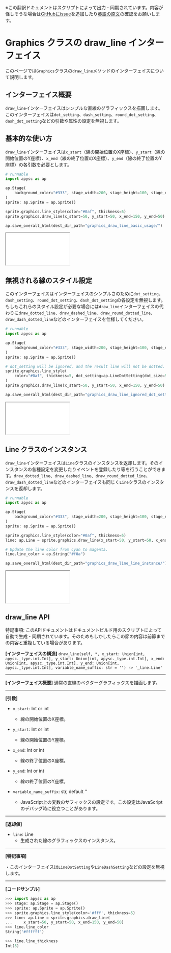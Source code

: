 <span class="inconspicuous-txt">※この翻訳ドキュメントはスクリプトによって出力・同期されています。内容が怪しそうな場合は<a href="https://github.com/simon-ritchie/apysc/issues" target="_blank">GitHubにissue</a>を追加したり[英語の原文](https://simon-ritchie.github.io/apysc/en/graphics_draw_line.html)の確認をお願いします。</span>

# Graphics クラスの draw_line インターフェイス

このページでは`Graphics`クラスの`draw_line`メソッドのインターフェイスについて説明します。

## インターフェイス概要

`draw_line`インターフェイスはシンプルな直線のグラフィックスを描画します。このインターフェイスは`dot_setting`、`dash_setting`、`round_dot_setting`、`dash_dot_setting`などの引数や属性の設定を無視します。

## 基本的な使い方

`draw_line`インターフェイスは`x_start`（線の開始位置のX座標）、`y_start`（線の開始位置のY座標）、`x_end`（線の終了位置のX座標）、`y_end`（線の終了位置のY座標）の各引数を必要とします。

```py
# runnable
import apysc as ap

ap.Stage(
    background_color="#333", stage_width=200, stage_height=100, stage_elem_id="stage"
)
sprite: ap.Sprite = ap.Sprite()

sprite.graphics.line_style(color="#0af", thickness=5)
sprite.graphics.draw_line(x_start=50, y_start=50, x_end=150, y_end=50)

ap.save_overall_html(dest_dir_path="graphics_draw_line_basic_usage/")
```

<iframe src="static/graphics_draw_line_basic_usage/index.html" width="200" height=100></iframe>

## 無視される線のスタイル設定

このインターフェイスはインターフェイスのシンプルさのために`dot_setting`、`dash_setting`、`round_dot_setting`、`dash_dot_setting`の各設定を無視します。もしもこれらのスタイル設定が必要な場合には`draw_line`インターフェイスの代わりに`draw_dotted_line`、`draw_dashed_line`、`draw_round_dotted_line`、`draw_dash_dotted_line`などのインターフェイスを仕様してください。

```py
# runnable
import apysc as ap

ap.Stage(
    background_color="#333", stage_width=200, stage_height=100, stage_elem_id="stage"
)
sprite: ap.Sprite = ap.Sprite()

# dot_setting will be ignored, and the result line will not be dotted.
sprite.graphics.line_style(
    color="#0af", thickness=5, dot_setting=ap.LineDotSetting(dot_size=5)
)
sprite.graphics.draw_line(x_start=50, y_start=50, x_end=150, y_end=50)

ap.save_overall_html(dest_dir_path="graphics_draw_line_ignored_dot_setting/")
```

<iframe src="static/graphics_draw_line_ignored_dot_setting/index.html" width="200" height=100></iframe>

## Line クラスのインスタンス

`draw_line`インターフェイスは`Line`クラスのインスタンスを返却します。そのインスタンスの各種設定を変更したりイベントを登録したり等を行うことができます。`draw_dotted_line`、`draw_dashed_line`、`draw_round_dotted_line`、`draw_dash_dotted_line`などのインターフェイスも同じく`Line`クラスのインスタンスを返却します。

```py
# runnable
import apysc as ap

ap.Stage(
    background_color="#333", stage_width=200, stage_height=100, stage_elem_id="stage"
)
sprite: ap.Sprite = ap.Sprite()

sprite.graphics.line_style(color="#0af", thickness=5)
line: ap.Line = sprite.graphics.draw_line(x_start=50, y_start=50, x_end=150, y_end=50)

# Update the line color from cyan to magenta.
line.line_color = ap.String("#f0a")

ap.save_overall_html(dest_dir_path="graphics_draw_line_line_instance/")
```

<iframe src="static/graphics_draw_line_line_instance/index.html" width="200" height=100></iframe>

## draw_line API

<span class="inconspicuous-txt">特記事項: このAPIドキュメントはドキュメントビルド用のスクリプトによって自動で生成・同期されています。そのためもしかしたらこの節の内容は前節までの内容と重複している場合があります。</span>

**[インターフェイスの構造]** `draw_line(self, *, x_start: Union[int, apysc._type.int.Int], y_start: Union[int, apysc._type.int.Int], x_end: Union[int, apysc._type.int.Int], y_end: Union[int, apysc._type.int.Int], variable_name_suffix: str = '') -> '_line.Line'`<hr>

**[インターフェイス概要]** 通常の直線のベクターグラフィックスを描画します。<hr>

**[引数]**

- `x_start`: Int or int
  - 線の開始位置のX座標。

- `y_start`: Int or int
  - 線の開始位置のY座標。

- `x_end`: Int or int
  - 線の終了位置のX座標。

- `y_end`: Int or int
  - 線の終了位置のY座標。

- `variable_name_suffix`: str, default ''
  - JavaScript上の変数のサフィックスの設定です。この設定はJavaScriptのデバッグ時に役立つことがあります。

<hr>

**[返却値]**

- `line`: Line
  - 生成された線のグラフィックスのインスタンス。

<hr>

**[特記事項]**

 ・このインターフェイスは`LineDotSetting`や`LineDashSetting`などの設定を無視します。<hr>

**[コードサンプル]**

```py
>>> import apysc as ap
>>> stage: ap.Stage = ap.Stage()
>>> sprite: ap.Sprite = ap.Sprite()
>>> sprite.graphics.line_style(color='#fff', thickness=5)
>>> line: ap.Line = sprite.graphics.draw_line(
...     x_start=50, y_start=50, x_end=150, y_end=50)
>>> line.line_color
String('#ffffff')

>>> line.line_thickness
Int(5)
```